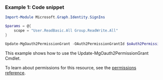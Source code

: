 ### Example 1: Code snippet

```powershellImport-Module Microsoft.Graph.Identity.SignIns

$params = @{
	scope = "User.ReadBasic.All Group.ReadWrite.All"
}

Update-MgOauth2PermissionGrant -OAuth2PermissionGrantId $oAuth2PermissionGrantId -BodyParameter $params
```
This example shows how to use the Update-MgOauth2PermissionGrant Cmdlet.
To learn about permissions for this resource, see the [permissions reference](/graph/permissions-reference).


